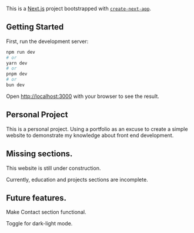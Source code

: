 This is a [Next.js](https://nextjs.org) project bootstrapped with [`create-next-app`](https://nextjs.org/docs/app/api-reference/cli/create-next-app).

## Getting Started

First, run the development server:

```bash
npm run dev
# or
yarn dev
# or
pnpm dev
# or
bun dev
```

Open [http://localhost:3000](http://localhost:3000) with your browser to see the result.

## Personal Project

This is a personal project.
Using a portfolio as an excuse to create a simple website to demonstrate my knowledge about front end development.

## Missing sections.

This website is still under construction.

Currently, education and projects sections are incomplete.

## Future features.

Make Contact section functional.

Toggle for dark-light mode.
